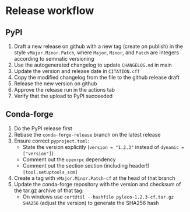 # Release workflow

## PyPI

1. Draft a new release on github with a new tag (create on publish) in the style `vMajor.Minor.Patch`, where `Major`, `Minor`, and `Patch` are integers according to semnatic versioning
1. Use the autogenerated changelog to update `CHANGELOG.md` in main
1. Update the version and release date in `CITATION.cff`
1. Copy the modified changelog from the file to the github release draft
1. Release the new version on github
1. Approve the release run in the actions tab
1. Verify that the upload to PyPI succeeded


## Conda-forge

1. Do the PyPI release first
1. Rebase the `conda-forge-release` branch on the latest release
1. Ensure correct `pyproject.toml`:
   * State the version explicitly (`version = "1.2.3"` instead of `dynamic = ["version"]`) 
   * Comment out the `openrpc` dependency
   * Comment out the section section (including header!) `[tool.setuptools_scm]`
1. Create a tag with `vMajor.Minor.Patch-cf` at the head of that branch
1. Update the conda-forge repository with the version and checksum of the tar.gz archive of that tag:
   * On windows use `certUtil --hashfile pyleco-1.2.3-cf.tar.gz SHA256` (adjust the version) to generate the SHA256 hash
